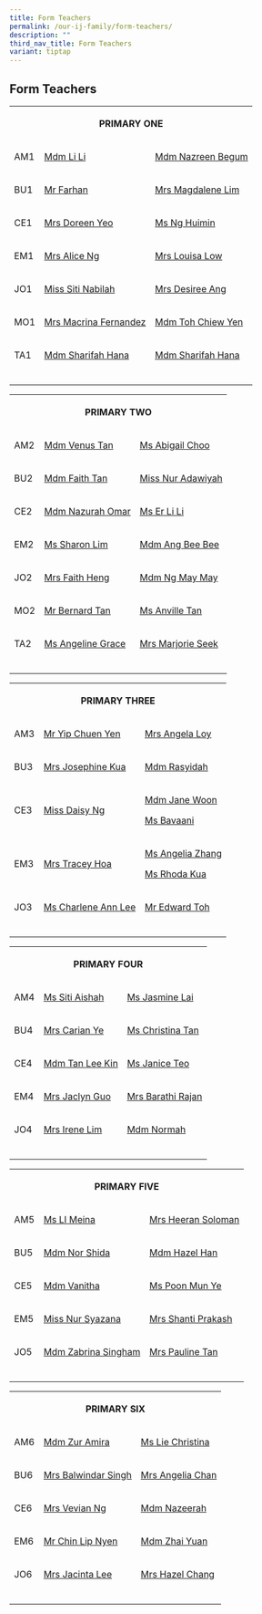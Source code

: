 ```yaml
---
title: Form Teachers
permalink: /our-ij-family/form-teachers/
description: ""
third_nav_title: Form Teachers
variant: tiptap
---
```

<h2>Form Teachers</h2>
<table style="minWidth: 75px">
<colgroup>
<col>
<col>
<col>
</colgroup>
<tbody>
<tr>
<th rowspan="1" colspan="3">
<p>PRIMARY ONE</p>
</th>
</tr>
<tr>
<td rowspan="1" colspan="1">
<p>AM1</p>
</td>
<td rowspan="1" colspan="1">
<p><a href="mailto:li_li_a@moe.edu.sg" rel="noopener nofollow" target="_blank">Mdm Li Li</a>
</p>
</td>
<td rowspan="1" colspan="1">
<p><a href="mailto:nazreen_begum@moe.edu.sg" rel="noopener nofollow" target="_blank">Mdm Nazreen Begum</a>
</p>
</td>
</tr>
<tr>
<td rowspan="1" colspan="1">
<p>BU1</p>
</td>
<td rowspan="1" colspan="1">
<p><a href="mailto:muhammad_farhan_musbah@moe.edu.sg" rel="noopener nofollow" target="_blank">Mr Farhan</a>
</p>
</td>
<td rowspan="1" colspan="1">
<p><a href="mailto:tan_jin_choo_magdalene_a@moe.edu.sg" rel="noopener nofollow" target="_blank">Mrs Magdalene Lim</a>
</p>
</td>
</tr>
<tr>
<td rowspan="1" colspan="1">
<p>CE1</p>
</td>
<td rowspan="1" colspan="1">
<p><a href="mailto:doreen_yeo@moe.edu.sg" rel="noopener nofollow" target="_blank">Mrs Doreen Yeo</a>
</p>
</td>
<td rowspan="1" colspan="1">
<p><a href="mailto:ng_huimin@moe.edu.sg" rel="noopener nofollow" target="_blank">Ms Ng Huimin</a>
</p>
</td>
</tr>
<tr>
<td rowspan="1" colspan="1">
<p>EM1</p>
</td>
<td rowspan="1" colspan="1">
<p><a href="mailto:alice_yong_keng_cheng@moe.edu.sg" rel="noopener nofollow" target="_blank">Mrs Alice Ng</a>
</p>
</td>
<td rowspan="1" colspan="1">
<p><a href="mailto:louisa_sng_mei_cheah@moe.edu.sg" rel="noopener nofollow" target="_blank">Mrs Louisa Low</a>
</p>
</td>
</tr>
<tr>
<td rowspan="1" colspan="1">
<p>JO1</p>
</td>
<td rowspan="1" colspan="1">
<p><a href="mailto:siti_nabilah_abdul_aziz@moe.edu.sg" rel="noopener nofollow" target="_blank">Miss Siti Nabilah</a>
</p>
</td>
<td rowspan="1" colspan="1">
<p><a href="mailto:long_yin_yin_desiree@moe.edu.sg" rel="noopener nofollow" target="_blank">Mrs Desiree Ang</a>
</p>
</td>
</tr>
<tr>
<td rowspan="1" colspan="1">
<p>MO1</p>
</td>
<td rowspan="1" colspan="1">
<p><a href="mailto:macrina_clare_fernandez@moe.edu.sg" rel="noopener nofollow" target="_blank">Mrs Macrina Fernandez</a>
</p>
</td>
<td rowspan="1" colspan="1">
<p><a href="mailto:toh_chiew_yen@moe.edu.sg" rel="noopener nofollow" target="_blank">Mdm Toh Chiew Yen</a>
</p>
</td>
</tr>
<tr>
<td rowspan="1" colspan="1">
<p>TA1</p>
</td>
<td rowspan="1" colspan="1">
<p><a href="mailto:sharifah_hana_isa_binsmit@moe.edu.sg" rel="noopener nofollow" target="_blank">Mdm Sharifah Hana</a>
</p>
</td>
<td rowspan="1" colspan="1">
<p><a href="mailto:sharifah_hana_isa_binsmit@moe.edu.sg" rel="noopener nofollow" target="_blank">Mdm Sharifah Hana</a>
</p>
</td>
</tr>
<tr>
<td rowspan="1" colspan="1">
<p></p>
</td>
<td rowspan="1" colspan="1">
<p></p>
</td>
<td rowspan="1" colspan="1">
<p></p>
</td>
</tr>
</tbody>
</table>
<table style="minWidth: 75px">
<colgroup>
<col>
<col>
<col>
</colgroup>
<tbody>
<tr>
<th rowspan="1" colspan="3">
<p>PRIMARY TWO</p>
</th>
</tr>
<tr>
<td rowspan="1" colspan="1">
<p>AM2</p>
</td>
<td rowspan="1" colspan="1">
<p><a href="mailto:tan_wan_ing_venus@moe.edu.sg" rel="noopener nofollow" target="_blank">Mdm Venus Tan</a>
</p>
</td>
<td rowspan="1" colspan="1">
<p><a href="mailto:abigail_choo_ru_yi@moe.edu.sg" rel="noopener nofollow" target="_blank">Ms Abigail Choo</a>
</p>
</td>
</tr>
<tr>
<td rowspan="1" colspan="1">
<p>BU2</p>
</td>
<td rowspan="1" colspan="1">
<p><a href="mailto:faith_tan_yi_chin@moe.edu.sg" rel="noopener nofollow" target="_blank">Mdm Faith Tan</a>
</p>
</td>
<td rowspan="1" colspan="1">
<p><a href="mailto:nur_adawiyah_abdul_aziz@moe.edu.sg" rel="noopener nofollow" target="_blank">Miss Nur Adawiyah</a>
</p>
</td>
</tr>
<tr>
<td rowspan="1" colspan="1">
<p>CE2</p>
</td>
<td rowspan="1" colspan="1">
<p><a href="mailto:nazurah_omar@moe.edu.sg" rel="noopener nofollow" target="_blank">Mdm Nazurah Omar</a>
</p>
</td>
<td rowspan="1" colspan="1">
<p><a href="mailto:er_li_li@moe.edu.sg" rel="noopener nofollow" target="_blank">Ms Er Li Li</a>
</p>
</td>
</tr>
<tr>
<td rowspan="1" colspan="1">
<p>EM2</p>
</td>
<td rowspan="1" colspan="1">
<p><a href="mailto:sharon_lim_tsu_wei@moe.edu.sg" rel="noopener nofollow" target="_blank">Ms Sharon Lim</a>
</p>
</td>
<td rowspan="1" colspan="1">
<p><a href="mailto:ang_bee_bee_a@moe.edu.sg" rel="noopener nofollow" target="_blank">Mdm Ang Bee Bee</a>
</p>
</td>
</tr>
<tr>
<td rowspan="1" colspan="1">
<p>JO2</p>
</td>
<td rowspan="1" colspan="1">
<p><a href="mailto:seah_lai_hiang@moe.edu.sg" rel="noopener nofollow" target="_blank">Mrs Faith Heng</a>
</p>
</td>
<td rowspan="1" colspan="1">
<p><a href="mailto:heng_may_may_a@moe.edu.sg" rel="noopener nofollow" target="_blank">Mdm Ng May May</a>
</p>
</td>
</tr>
<tr>
<td rowspan="1" colspan="1">
<p>MO2</p>
</td>
<td rowspan="1" colspan="1">
<p><a href="mailto:tan_ghim_seng_bernard@moe.edu.sg" rel="noopener nofollow" target="_blank">Mr Bernard Tan</a>
</p>
</td>
<td rowspan="1" colspan="1">
<p><a href="mailto:anville_tan_hwee_li@moe.edu.sg" rel="noopener nofollow" target="_blank">Ms Anville Tan</a>
</p>
</td>
</tr>
<tr>
<td rowspan="1" colspan="1">
<p>TA2</p>
</td>
<td rowspan="1" colspan="1">
<p><a href="mailto:angeline_grace_garcia_bitgue@moe.edu.sg" rel="noopener nofollow" target="_blank">Ms Angeline Grace</a>
</p>
</td>
<td rowspan="1" colspan="1">
<p><a href="mailto:seet_lian_neo_marjorie@moe.edu.sg" rel="noopener nofollow" target="_blank">Mrs Marjorie Seek</a>
</p>
</td>
</tr>
<tr>
<td rowspan="1" colspan="1">
<p></p>
</td>
<td rowspan="1" colspan="1">
<p></p>
</td>
<td rowspan="1" colspan="1">
<p></p>
</td>
</tr>
</tbody>
</table>
<table style="minWidth: 75px">
<colgroup>
<col>
<col>
<col>
</colgroup>
<tbody>
<tr>
<th rowspan="1" colspan="3">
<p>PRIMARY THREE</p>
</th>
</tr>
<tr>
<td rowspan="1" colspan="1">
<p>AM3</p>
</td>
<td rowspan="1" colspan="1">
<p><a href="mailto:yip_chuen_yen@moe.edu.sg" rel="noopener nofollow" target="_blank">Mr Yip Chuen Yen</a>
</p>
</td>
<td rowspan="1" colspan="1">
<p><a href="mailto:chua_poh_heoh_angela@moe.edu.sg" rel="noopener nofollow" target="_blank">Mrs Angela Loy</a>
</p>
</td>
</tr>
<tr>
<td rowspan="1" colspan="1">
<p>BU3</p>
</td>
<td rowspan="1" colspan="1">
<p><a href="mailto:mok_sau_mei_josephine@moe.edu.sg" rel="noopener nofollow" target="_blank">Mrs Josephine Kua</a>
</p>
</td>
<td rowspan="1" colspan="1">
<p><a href="mailto:rasyidah_abdul_rasid@moe.edu.sg" rel="noopener nofollow" target="_blank">Mdm Rasyidah</a>
</p>
</td>
</tr>
<tr>
<td rowspan="1" colspan="1">
<p>CE3</p>
</td>
<td rowspan="1" colspan="1">
<p><a href="mailto:ng_poh_choo_daisy@moe.edu.sg" rel="noopener nofollow" target="_blank">Miss Daisy Ng</a>
</p>
</td>
<td rowspan="1" colspan="1">
<p><a href="mailto:woon_wei_yien_jane@moe.edu.sg" rel="noopener nofollow" target="_blank">Mdm Jane Woon</a>
</p>
<p><a href="mailto:sakthi_bavaani_jayasankaran_a@moe.edu.sg" rel="noopener nofollow" target="_blank">Ms Bavaani</a>
</p>
</td>
</tr>
<tr>
<td rowspan="1" colspan="1">
<p>EM3</p>
</td>
<td rowspan="1" colspan="1">
<p><a href="mailto:berlee_tracey-ann_allyson@moe.edu.sg" rel="noopener nofollow" target="_blank">Mrs Tracey Hoa</a>
</p>
</td>
<td rowspan="1" colspan="1">
<p><a href="mailto:angelia_zhang_yanchun@moe.edu.sg" rel="noopener nofollow" target="_blank">Ms Angelia Zhang</a>
</p>
<p><a href="mailto:kua_rhoda@moe.edu.sg" rel="noopener nofollow" target="_blank">Ms Rhoda Kua</a>
</p>
</td>
</tr>
<tr>
<td rowspan="1" colspan="1">
<p>JO3</p>
</td>
<td rowspan="1" colspan="1">
<p><a href="mailto:lee_ann_charlene@moe.edu.sg" rel="noopener nofollow" target="_blank">Ms Charlene Ann Lee</a>
</p>
</td>
<td rowspan="1" colspan="1">
<p><a href="mailto:toh_boon_how@moe.edu.sg" rel="noopener nofollow" target="_blank">Mr Edward Toh</a>
</p>
</td>
</tr>
<tr>
<td rowspan="1" colspan="1">
<p></p>
</td>
<td rowspan="1" colspan="1">
<p></p>
</td>
<td rowspan="1" colspan="1">
<p></p>
</td>
</tr>
</tbody>
</table>
<table style="minWidth: 75px">
<colgroup>
<col>
<col>
<col>
</colgroup>
<tbody>
<tr>
<th rowspan="1" colspan="3">
<p>PRIMARY FOUR</p>
</th>
</tr>
<tr>
<td rowspan="1" colspan="1">
<p>AM4</p>
</td>
<td rowspan="1" colspan="1">
<p><a href="mailto:siti_aishah_mohamed_kasmani@moe.edu.sg" rel="noopener nofollow" target="_blank">Ms Siti Aishah</a>
</p>
</td>
<td rowspan="1" colspan="1">
<p><a href="mailto:jasmine_lai_ying_loo@moe.edu.sg" rel="noopener nofollow" target="_blank">Ms Jasmine Lai</a>
</p>
</td>
</tr>
<tr>
<td rowspan="1" colspan="1">
<p>BU4</p>
</td>
<td rowspan="1" colspan="1">
<p><a href="mailto:carian_siyuen_tham@moe.edu.sg" rel="noopener nofollow" target="_blank">Mrs Carian Ye</a>
</p>
</td>
<td rowspan="1" colspan="1">
<p><a href="mailto:christina_tan_mui_leng@moe.edu.sg" rel="noopener nofollow" target="_blank">Ms Christina Tan</a>
</p>
</td>
</tr>
<tr>
<td rowspan="1" colspan="1">
<p>CE4</p>
</td>
<td rowspan="1" colspan="1">
<p><a href="mailto:tan_lee_kin@moe.edu.sg" rel="noopener nofollow" target="_blank">Mdm Tan Lee Kin</a>
</p>
</td>
<td rowspan="1" colspan="1">
<p><a href="mailto:janice_teo_wei_lin@moe.edu.sg" rel="noopener nofollow" target="_blank">Ms Janice Teo</a>
</p>
</td>
</tr>
<tr>
<td rowspan="1" colspan="1">
<p>EM4</p>
</td>
<td rowspan="1" colspan="1">
<p><a href="mailto:tan_ying_nian_jaclyn@moe.edu.sg" rel="noopener nofollow" target="_blank">Mrs Jaclyn Guo</a>
</p>
</td>
<td rowspan="1" colspan="1">
<p><a href="mailto:barathi_rajan@moe.edu.sg" rel="noopener nofollow" target="_blank">Mrs Barathi Rajan</a>
</p>
</td>
</tr>
<tr>
<td rowspan="1" colspan="1">
<p>JO4</p>
</td>
<td rowspan="1" colspan="1">
<p><a href="mailto:lim_oi_lean_irene@moe.edu.sg" rel="noopener nofollow" target="_blank">Mrs Irene Lim</a>
</p>
</td>
<td rowspan="1" colspan="1">
<p><a href="mailto:normah_nordin@moe.edu.sg" rel="noopener nofollow" target="_blank">Mdm Normah</a>
</p>
</td>
</tr>
<tr>
<td rowspan="1" colspan="1">
<p></p>
</td>
<td rowspan="1" colspan="1">
<p></p>
</td>
<td rowspan="1" colspan="1">
<p></p>
</td>
</tr>
</tbody>
</table>
<table style="minWidth: 75px">
<colgroup>
<col>
<col>
<col>
</colgroup>
<tbody>
<tr>
<th rowspan="1" colspan="3">
<p>PRIMARY FIVE</p>
</th>
</tr>
<tr>
<td rowspan="1" colspan="1">
<p>AM5</p>
</td>
<td rowspan="1" colspan="1">
<p><a href="Ms Li Meina" rel="noopener nofollow" target="_blank">Ms LI Meina</a>
</p>
</td>
<td rowspan="1" colspan="1">
<p><a href="mailto:anandani_heeran_partab_heer@moe.edu.sg" rel="noopener nofollow" target="_blank">Mrs Heeran Soloman</a>
</p>
</td>
</tr>
<tr>
<td rowspan="1" colspan="1">
<p>BU5</p>
</td>
<td rowspan="1" colspan="1">
<p><a href="mailto:nor_shida_nazar_khan@moe.edu.sg" rel="noopener nofollow" target="_blank">Mdm Nor Shida</a>
</p>
</td>
<td rowspan="1" colspan="1">
<p><a href="mailto:han_huirong@moe.edu.sg" rel="noopener nofollow" target="_blank">Mdm Hazel Han</a>
</p>
</td>
</tr>
<tr>
<td rowspan="1" colspan="1">
<p>CE5</p>
</td>
<td rowspan="1" colspan="1">
<p><a href="mailto:vanitha_vasudevan@moe.edu.sg" rel="noopener nofollow" target="_blank">Mdm Vanitha</a>
</p>
</td>
<td rowspan="1" colspan="1">
<p><a href="mailto:poon_mun_ye@moe.edu.sg" rel="noopener nofollow" target="_blank">Ms Poon Mun Ye</a>
</p>
</td>
</tr>
<tr>
<td rowspan="1" colspan="1">
<p>EM5</p>
</td>
<td rowspan="1" colspan="1">
<p><a href="mailto:Nur_Syazana_Mohammad_Taha@moe.edu.sg" rel="noopener nofollow" target="_blank">Miss Nur Syazana</a>
</p>
</td>
<td rowspan="1" colspan="1">
<p><a href="mailto:shanti_marion_prakash@moe.edu.sg" rel="noopener nofollow" target="_blank">Mrs Shanti Prakash</a>
</p>
</td>
</tr>
<tr>
<td rowspan="1" colspan="1">
<p>JO5</p>
</td>
<td rowspan="1" colspan="1">
<p><a href="mailto:zabrina_razali_spr_singham@moe.edu.sg" rel="noopener nofollow" target="_blank">Mdm Zabrina Singham</a>
</p>
</td>
<td rowspan="1" colspan="1">
<p><a href="mailto:lim_poh_lean_pauline@moe.edu.sg" rel="noopener nofollow" target="_blank">Mrs Pauline Tan</a>
</p>
</td>
</tr>
<tr>
<td rowspan="1" colspan="1">
<p></p>
</td>
<td rowspan="1" colspan="1">
<p></p>
</td>
<td rowspan="1" colspan="1">
<p></p>
</td>
</tr>
</tbody>
</table>
<table style="minWidth: 75px">
<colgroup>
<col>
<col>
<col>
</colgroup>
<tbody>
<tr>
<th rowspan="1" colspan="3">
<p>PRIMARY SIX</p>
</th>
</tr>
<tr>
<td rowspan="1" colspan="1">
<p>AM6</p>
</td>
<td rowspan="1" colspan="1">
<p><a href="mailto:zur_amira_aisha_mohd@moe.edu.sg" rel="noopener nofollow" target="_blank">Mdm Zur Amira</a>
</p>
</td>
<td rowspan="1" colspan="1">
<p><a href="mailto:christina_lie@moe.edu.sg" rel="noopener nofollow" target="_blank">Ms Lie Christina</a>
</p>
</td>
</tr>
<tr>
<td rowspan="1" colspan="1">
<p>BU6</p>
</td>
<td rowspan="1" colspan="1">
<p><a href="mailto:balwindar_singh@moe.edu.sg" rel="noopener nofollow" target="_blank">Mrs Balwindar Singh</a>
</p>
</td>
<td rowspan="1" colspan="1">
<p><a href="mailto:chan_chee_khiang@moe.edu.sg" rel="noopener nofollow" target="_blank">Mrs Angelia Chan</a>
</p>
</td>
</tr>
<tr>
<td rowspan="1" colspan="1">
<p>CE6</p>
</td>
<td rowspan="1" colspan="1">
<p><a href="mailto:seow_swee_lin_vevian@moe.edu.sg" rel="noopener nofollow" target="_blank">Mrs Vevian Ng</a>
</p>
</td>
<td rowspan="1" colspan="1">
<p><a href="mailto:nazeerah_allaudin@moe.edu.sg" rel="noopener nofollow" target="_blank">Mdm Nazeerah</a>
</p>
</td>
</tr>
<tr>
<td rowspan="1" colspan="1">
<p>EM6</p>
</td>
<td rowspan="1" colspan="1">
<p><a href="mailto:chin_lip_nyen@moe.edu.sg" rel="noopener nofollow" target="_blank">Mr Chin Lip Nyen</a>
</p>
</td>
<td rowspan="1" colspan="1">
<p><a href="mailto:zhai_yuan@moe.edu.sg" rel="noopener nofollow" target="_blank">Mdm Zhai Yuan</a>
</p>
</td>
</tr>
<tr>
<td rowspan="1" colspan="1">
<p>JO6</p>
</td>
<td rowspan="1" colspan="1">
<p><a href="mailto:chia_mei_ling_jacinta@moe.edu.sg" rel="noopener nofollow" target="_blank">Mrs Jacinta Lee</a>
</p>
</td>
<td rowspan="1" colspan="1">
<p><a href="mailto:loh_hui_ling@moe.edu.sg" rel="noopener nofollow" target="_blank">Mrs Hazel Chang</a>
</p>
</td>
</tr>
<tr>
<td rowspan="1" colspan="1">
<p></p>
</td>
<td rowspan="1" colspan="1">
<p></p>
</td>
<td rowspan="1" colspan="1">
<p></p>
</td>
</tr>
</tbody>
</table>
<p></p>